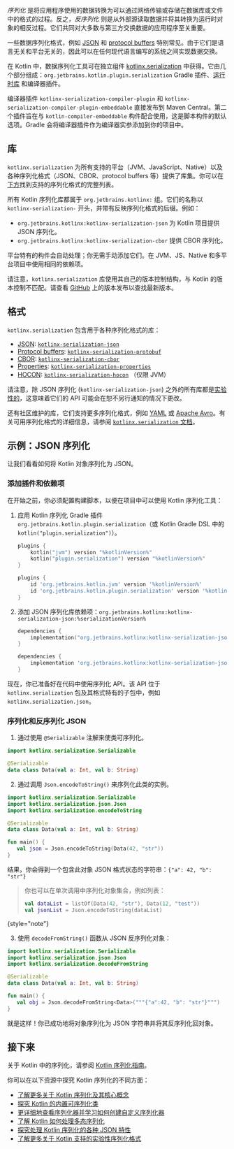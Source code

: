[//]: # (title: 序列化)

_序列化_ 是将应用程序使用的数据转换为可以通过网络传输或存储在数据库或文件中的格式的过程。反之，_反序列化_ 则是从外部源读取数据并将其转换为运行时对象的相反过程。它们共同对大多数与第三方交换数据的应用程序至关重要。

一些数据序列化格式，例如 [JSON](https://www.json.org/json-en.html) 和 [protocol buffers](https://developers.google.com/protocol-buffers) 特别常见。由于它们是语言无关和平台无关的，因此可以在任何现代语言编写的系统之间实现数据交换。

在 Kotlin 中，数据序列化工具可在独立组件 [kotlinx.serialization](https://github.com/Kotlin/kotlinx.serialization) 中获得。它由几个部分组成：`org.jetbrains.kotlin.plugin.serialization` Gradle 插件、[运行时库](#libraries) 和编译器插件。

编译器插件 `kotlinx-serialization-compiler-plugin` 和 `kotlinx-serialization-compiler-plugin-embeddable` 直接发布到 Maven Central。第二个插件旨在与 `kotlin-compiler-embeddable` 构件配合使用，这是脚本构件的默认选项。Gradle 会将编译器插件作为编译器实参添加到你的项目中。

## 库

`kotlinx.serialization` 为所有支持的平台（JVM、JavaScript、Native）以及各种序列化格式（JSON、CBOR、protocol buffers 等）提供了库集。你可以在[下方](#formats)找到支持的序列化格式的完整列表。

所有 Kotlin 序列化库都属于 `org.jetbrains.kotlinx:` 组。它们的名称以 `kotlinx-serialization-` 开头，并带有反映序列化格式的后缀。例如：
* `org.jetbrains.kotlinx:kotlinx-serialization-json` 为 Kotlin 项目提供 JSON 序列化。
* `org.jetbrains.kotlinx:kotlinx-serialization-cbor` 提供 CBOR 序列化。

平台特有的构件会自动处理；你无需手动添加它们。在 JVM、JS、Native 和多平台项目中使用相同的依赖项。

请注意，`kotlinx.serialization` 库使用其自己的版本控制结构，与 Kotlin 的版本控制不匹配。请查看 [GitHub](https://github.com/Kotlin/kotlinx.serialization/releases) 上的版本发布以查找最新版本。

## 格式

`kotlinx.serialization` 包含用于各种序列化格式的库：

* [JSON](https://www.json.org/): [`kotlinx-serialization-json`](https://github.com/Kotlin/kotlinx.serialization/blob/master/formats/README.md#json)
* [Protocol buffers](https://developers.google.com/protocol-buffers): [`kotlinx-serialization-protobuf`](https://github.com/Kotlin/kotlinx.serialization/blob/master/formats/README.md#protobuf)
* [CBOR](https://cbor.io/): [`kotlinx-serialization-cbor`](https://github.com/Kotlin/kotlinx.serialization/blob/master/formats/README.md#cbor)
* [Properties](https://en.wikipedia.org/wiki/.properties): [`kotlinx-serialization-properties`](https://github.com/Kotlin/kotlinx.serialization/blob/master/formats/README.md#properties)
* [HOCON](https://github.com/lightbend/config/blob/master/HOCON.md): [`kotlinx-serialization-hocon`](https://github.com/lightbend/config/blob/master/HOCON.md) （仅限 JVM）

请注意，除 JSON 序列化 (`kotlinx-serialization-json`) 之外的所有库都是[实验性的](components-stability.md)，这意味着它们的 API 可能会在恕不另行通知的情况下更改。

还有社区维护的库，它们支持更多序列化格式，例如 [YAML](https://yaml.org/) 或 [Apache Avro](https://avro.apache.org/)。有关可用序列化格式的详细信息，请参阅 [`kotlinx.serialization` 文档](https://github.com/Kotlin/kotlinx.serialization/blob/master/formats/README.md)。

## 示例：JSON 序列化

让我们看看如何将 Kotlin 对象序列化为 JSON。

### 添加插件和依赖项

在开始之前，你必须配置构建脚本，以便在项目中可以使用 Kotlin 序列化工具：

1. 应用 Kotlin 序列化 Gradle 插件 `org.jetbrains.kotlin.plugin.serialization`（或 Kotlin Gradle DSL 中的 `kotlin("plugin.serialization")`）。

    <tabs group="build-script">
    <tab title="Kotlin" group-key="kotlin">

    ```kotlin
    plugins {
        kotlin("jvm") version "%kotlinVersion%"
        kotlin("plugin.serialization") version "%kotlinVersion%"
    }
    ```

    </tab>
    <tab title="Groovy" group-key="groovy">

    ```groovy
    plugins {
        id 'org.jetbrains.kotlin.jvm' version '%kotlinVersion%'
        id 'org.jetbrains.kotlin.plugin.serialization' version '%kotlinVersion%'  
    }
    ```

    </tab>
    </tabs>

2. 添加 JSON 序列化库依赖项：`org.jetbrains.kotlinx:kotlinx-serialization-json:%serializationVersion%`

    <tabs group="build-script">
    <tab title="Kotlin" group-key="kotlin">

    ```kotlin
    dependencies {
        implementation("org.jetbrains.kotlinx:kotlinx-serialization-json:%serializationVersion%")
    } 
    ```

    </tab>
    <tab title="Groovy" group-key="groovy">

    ```groovy
    dependencies {
        implementation 'org.jetbrains.kotlinx:kotlinx-serialization-json:%serializationVersion%'
    } 
    ```

    </tab>
    </tabs>

现在，你已准备好在代码中使用序列化 API。该 API 位于 `kotlinx.serialization` 包及其格式特有的子包中，例如 `kotlinx.serialization.json`。

### 序列化和反序列化 JSON

1. 通过使用 `@Serializable` 注解来使类可序列化。

```kotlin
import kotlinx.serialization.Serializable

@Serializable
data class Data(val a: Int, val b: String)
```

2. 通过调用 `Json.encodeToString()` 来序列化此类的实例。

```kotlin
import kotlinx.serialization.Serializable
import kotlinx.serialization.json.Json
import kotlinx.serialization.encodeToString

@Serializable
data class Data(val a: Int, val b: String)

fun main() {
   val json = Json.encodeToString(Data(42, "str"))
}
```

结果，你会得到一个包含此对象 JSON 格式状态的字符串：`{"a": 42, "b": "str"}`

> 你也可以在单次调用中序列化对象集合，例如列表：
> 
> ```kotlin
> val dataList = listOf(Data(42, "str"), Data(12, "test"))
> val jsonList = Json.encodeToString(dataList)
> ```
> 
{style="note"}

3. 使用 `decodeFromString()` 函数从 JSON 反序列化对象：

```kotlin
import kotlinx.serialization.Serializable
import kotlinx.serialization.json.Json
import kotlinx.serialization.decodeFromString

@Serializable
data class Data(val a: Int, val b: String)

fun main() {
   val obj = Json.decodeFromString<Data>("""{"a":42, "b": "str"}""")
}
```

就是这样！你已成功地将对象序列化为 JSON 字符串并将其反序列化回对象。

## 接下来

关于 Kotlin 中的序列化，请参阅 [Kotlin 序列化指南](https://github.com/Kotlin/kotlinx.serialization/blob/master/docs/serialization-guide.md)。

你可以在以下资源中探究 Kotlin 序列化的不同方面：

* [了解更多关于 Kotlin 序列化及其核心概念](https://github.com/Kotlin/kotlinx.serialization/blob/master/docs/basic-serialization.md)
* [探究 Kotlin 的内置可序列化类](https://github.com/Kotlin/kotlinx.serialization/blob/master/docs/builtin-classes.md)
* [更详细地查看序列化器并学习如何创建自定义序列化器](https://github.com/Kotlin/kotlinx.serialization/blob/master/docs/serializers.md)
* [了解 Kotlin 如何处理多态序列化](https://github.com/Kotlin/kotlinx.serialization/blob/master/docs/polymorphism.md#open-polymorphism)
* [探究处理 Kotlin 序列化的各种 JSON 特性](https://github.com/Kotlin/kotlinx.serialization/blob/master/docs/json.md#json-elements)
* [了解更多关于 Kotlin 支持的实验性序列化格式](https://github.com/Kotlin/kotlinx.serialization/blob/master/docs/formats.md)